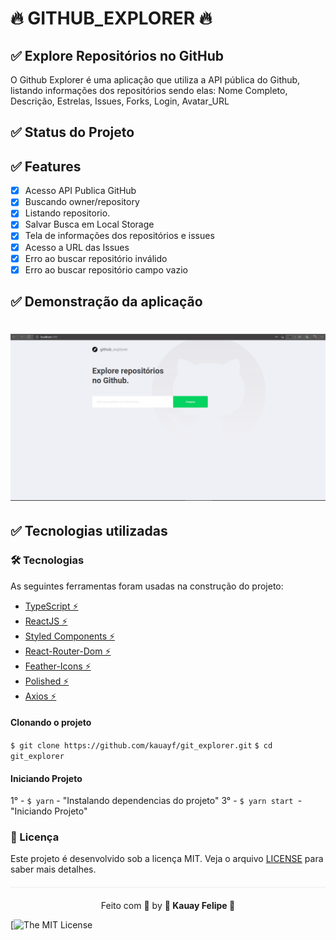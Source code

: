 
# 🔥 GITHUB_EXPLORER 🔥


 ## ✅ Explore Repositórios no GitHub

 O Github Explorer é uma aplicação que utiliza a API pública do Github,
 listando informações dos repositórios sendo elas: 
 Nome Completo, Descrição, Estrelas, Issues, Forks, Login, Avatar_URL

 
## ✅ Status do Projeto


##  ✅ Features

- [x] Acesso API Publica GitHub
- [x] Buscando owner/repository
- [x] Listando repositorio.
- [x] Salvar Busca em Local Storage
- [x] Tela de informações dos repositórios e issues
- [x] Acesso a URL das Issues
- [x] Erro ao buscar repositório inválido
- [x] Erro ao buscar repositório campo vazio  

## ✅ Demonstração da aplicação

<h1 align="center">
  <img src="src/assets/git_explorer.gif"/>
</h1>


## ✅ Tecnologias utilizadas

### 🛠 Tecnologias

As seguintes ferramentas foram usadas na construção do projeto:

- [TypeScript ⚡](https://www.typescriptlang.org/)
- [ReactJS ⚡](https://pt-br.reactjs.org/)
- [Styled Components ⚡](https://styled-components.com/)
- [React-Router-Dom ⚡](https://reactrouter.com/web/guides/quick-start)
- [Feather-Icons ⚡](https://feathericons.com/)
- [Polished ⚡](https://polished.js.org/)
- [Axios ⚡](https://www.npmjs.com/package/axios)


<Div style{alingnItems: 'center'}>

</Div>


#### Clonando o projeto

```$ git clone https://github.com/kauayf/git_explorer.git```
```$ cd git_explorer```


#### Iniciando Projeto
 1° - ```$ yarn``` - "Instalando dependencias do projeto"
 3° - ```$ yarn start ```- "Iniciando Projeto"


### :memo: Licença

Este projeto é desenvolvido sob a licença MIT. Veja o arquivo [LICENSE]() para saber mais detalhes.

<p align="center" style="margin-top: 20px; border-top: 1px solid #eee; padding-top: 20px;">Feito com 💙 by <strong>  🌠 Kauay Felipe 🌠  </strong> </p>


[![The MIT License]()
